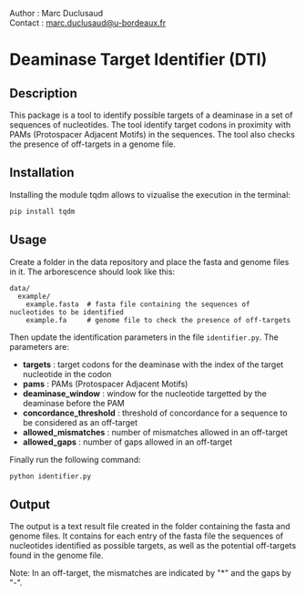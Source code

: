 Author : Marc Duclusaud \
Contact : marc.duclusaud@u-bordeaux.fr 

# Deaminase Target Identifier (DTI)

## Description

This package is a tool to identify possible targets of a deaminase in a set of sequences of nucleotides. The tool identify target codons in proximity with PAMs (Protospacer Adjacent Motifs) in the sequences. The tool also checks the presence of off-targets in a genome file.

## Installation

Installing the module tqdm allows to vizualise the execution in the terminal:

```bash
pip install tqdm
```

## Usage

Create a folder in the data repository and place the fasta and genome files in it. The arborescence should look like this:

```
data/
  example/
    example.fasta  # fasta file containing the sequences of nucleotides to be identified
    example.fa     # genome file to check the presence of off-targets
```

Then update the identification parameters in the file `identifier.py`. The parameters are:
- **targets** : target codons for the deaminase with the index of the target nucleotide in the codon
- **pams** : PAMs (Protospacer Adjacent Motifs)
- **deaminase_window** : window for the nucleotide targetted by the deaminase before the PAM
- **concordance_threshold** : threshold of concordance for a sequence to be considered as an off-target
- **allowed_mismatches** : number of mismatches allowed in an off-target
- **allowed_gaps** : number of gaps allowed in an off-target


Finally run the following command:

```bash
python identifier.py
```

## Output

The output is a text result file created in the folder containing the fasta and genome files. It contains for each entry of the fasta file the sequences of nucleotides identified as possible targets, as well as the potential off-targets found in the genome file.

Note: In an off-target, the mismatches are indicated by "*" and the gaps by "-".
